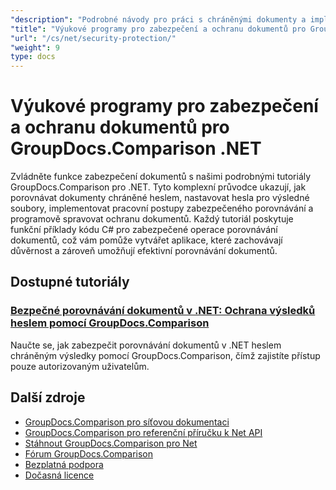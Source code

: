 ```yaml
---
"description": "Podrobné návody pro práci s chráněnými dokumenty a implementaci zabezpečení ve výsledcích porovnání s GroupDocs.Comparison pro .NET."
"title": "Výukové programy pro zabezpečení a ochranu dokumentů pro GroupDocs.Comparison .NET"
"url": "/cs/net/security-protection/"
"weight": 9
type: docs
---
```

# Výukové programy pro zabezpečení a ochranu dokumentů pro GroupDocs.Comparison .NET

Zvládněte funkce zabezpečení dokumentů s našimi podrobnými tutoriály GroupDocs.Comparison pro .NET. Tyto komplexní průvodce ukazují, jak porovnávat dokumenty chráněné heslem, nastavovat hesla pro výsledné soubory, implementovat pracovní postupy zabezpečeného porovnávání a programově spravovat ochranu dokumentů. Každý tutoriál poskytuje funkční příklady kódu C# pro zabezpečené operace porovnávání dokumentů, což vám pomůže vytvářet aplikace, které zachovávají důvěrnost a zároveň umožňují efektivní porovnávání dokumentů.

## Dostupné tutoriály

### [Bezpečné porovnávání dokumentů v .NET: Ochrana výsledků heslem pomocí GroupDocs.Comparison](./secure-net-document-comparisons-password-protection/)
Naučte se, jak zabezpečit porovnávání dokumentů v .NET heslem chráněným výsledky pomocí GroupDocs.Comparison, čímž zajistíte přístup pouze autorizovaným uživatelům.

## Další zdroje

- [GroupDocs.Comparison pro síťovou dokumentaci](https://docs.groupdocs.com/comparison/net/)
- [GroupDocs.Comparison pro referenční příručku k Net API](https://reference.groupdocs.com/comparison/net/)
- [Stáhnout GroupDocs.Comparison pro Net](https://releases.groupdocs.com/comparison/net/)
- [Fórum GroupDocs.Comparison](https://forum.groupdocs.com/c/comparison)
- [Bezplatná podpora](https://forum.groupdocs.com/)
- [Dočasná licence](https://purchase.groupdocs.com/temporary-license/)